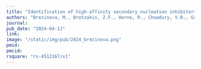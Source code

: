 ```yaml
---
title: "Identification of high-affinity secondary nucleation inhibitors of Aβ42 aggregation from an ultra-large chemical library using Deep Docking"
authors: "Brezinova, M., Brotzakis, Z.F., Horne, R., Chowdury, V.R., Gregory, R., **Gentile, F.**, Vendruscolo, M."
journal:
pub_date: "2024-04-11"
link:
image: "/static/img/pub/2024_brezinova.png"
pmid: 
pmcid: 
rsquare: "rs-4512167/v1"
---
```

